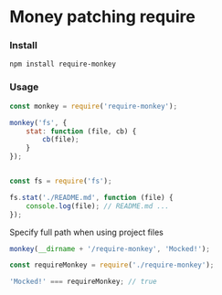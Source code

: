 # Money patching require

### Install
```
npm install require-monkey
```

### Usage

```javascript
const monkey = require('require-monkey');

monkey('fs', {
    stat: function (file, cb) {
        cb(file);
    }
});


const fs = require('fs');

fs.stat('./README.md', function (file) {
    console.log(file); // README.md ...
});
```

Specify full path when using project files
```javascript
monkey(__dirname + '/require-monkey', 'Mocked!');

const requireMonkey = require('./require-monkey');

'Mocked!' === requireMonkey; // true
```